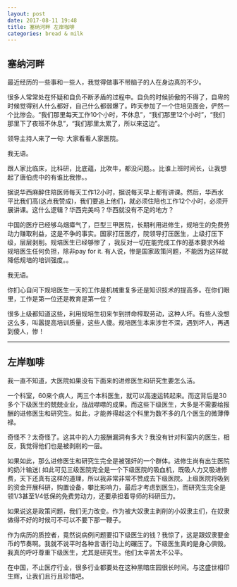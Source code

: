```yaml
---
layout: post
date: 2017-08-11 19:48
title: 塞纳河畔 左岸咖啡
categories: bread & milk
---
```


## 塞纳河畔

最近经历的一些事和一些人，我觉得做事不带脑子的人在身边真的不少。

很多人常常处在怀疑和自负不断矛盾的过程中。自负的时候骄傲的不得了，自卑的时候觉得别人什么都好，自己什么都弱爆了。昨天参加了一个住培见面会，俨然一个比惨会。“我们那里每天工作10个小时，不休息”，“我们那里12个小时”，“我们那里下了夜班不休息”，“我们那里太累了，所以来这边”。

领导主持人来了一句: 大家看看人家医院。

我无语。

跟人家比临床，比科研，比底蕴，比吹牛，都没问题。。比谁上班时间长，让我想起了唐伯虎中的有谁比我惨。。

据说华西麻醉住陪医师每天工作12小时，据说每天早上都有讲课。然后，华西水平比我们高(这点我赞成)，我们要追上他们，就必须住陪也工作12个小时，必须开展讲课。这什么逻辑？华西完美吗？华西就没有不足的地方？

中国的医疗已经够乌烟瘴气了，巨型三甲医院，长期利用进修生，规培生的免费劳动力赚取利益，这是不争的事实。国家打压医疗，院领导打压医生，上级打压下级，层层剥削。规培医生已经够惨了 ，我反对一切在能完成工作的基本要求外给规培医生任何负担，除非pay for it. 有人说，惨是国家政策问题，不能因为这样就降低规培的培训强度。。

我无语。

你扪心自问下规培医生一天的工作是机械重复多还是知识技术的提高多。在你们眼里，工作是第一位还是教育是第一位？

很多上级都知道这些，利用规培生初来乍到拼命榨取劳动，这种人坏。有些人没想这么多，叫嚣提高培训质量，这些人傻。规培医生本来涉世不深，遇到坏人，再遇到傻人，惨！

---

## 左岸咖啡

我一直不知道，大医院如果没有下面来的进修医生和研究生要怎么活。

一个科室，60来个病人，两三个本科医生，就可以高速运转起来。而这背后是30多个下级医生的兢兢业业，战战噤噤的成果。而这些下级医生，大多是不需要给报酬的进修医生和研究生。如此，才能养得起这个科里为数不多的几个医生的微薄俸禄。

奇怪不？太奇怪了。这其中的人力报酬漏洞有多大？我没有针对科室内的医生，相反，我觉得他们也是被剥削的一层。

如果如此，那么进修医生和研究生完全是被强奸的一个群体。进修生尚有出生医院的奶汁输送( 如此可见三级医院完全是一个下级医院的吸血机，既吸人力又吸进修费，天下还真有这样的道理，所以我非常非常不赞成去下级医院。上级医院将吸到的资金开展科研，购置设备，攀比影响力，最后才考虑到医生)，而研究生完全是领1/3甚至1/4低保的免费劳动力，还要承担着导师的科研压力。

如果说这是政策问题，我们无力改变。作为被大奴隶主剥削的小奴隶主们，在奴隶做得不好的时候可不可以不要下那一鞭子。

作为病历的质控者，竟然说病例问题要扣下级医生的钱？我惊了，这是跟奴隶要金币的节奏啊。我就不说平时各种言语行动上的碾压了。下级医生真的是身心俱毁。我真的呼吁尊重下级医生，尤其是研究生。他们太辛苦太不公平。

在中国，不止医疗行业，很多行业都要处在这种黑暗庄园很长时间。与这盛世相印生辉，让我们且行且珍惜吧。
